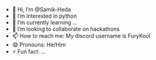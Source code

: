 - 👋 Hi, I’m @Samik-Heda
- 👀 I’m interested in python
- 🌱 I’m currently learning ...
- 💞️ I’m looking to collaborate on hackathons
- 📫 How to reach me: My discord username is FuryKool
- 😄 Pronouns: He/Him
- ⚡ Fun fact: ...

<!---
Samik-Heda/Samik-Heda is a ✨ special ✨ repository because its `README.md` (this file) appears on your GitHub profile.
You can click the Preview link to take a look at your changes.
--->
